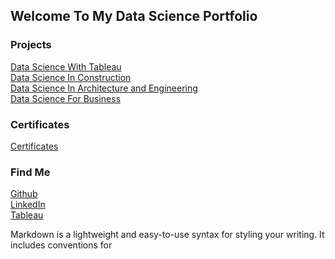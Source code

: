 ## Welcome To My Data Science Portfolio

### Projects
[Data Science With Tableau](https://github.com/natnew/Data-Science-With-Tableau)<br>
[Data Science In Construction](https://github.com/natnew/Data-Science-in-Construction)<br>
[Data Science In Architecture and Engineering](https://github.com/natnew/Data-Science-In-Architecture-And-Engineering/blob/main/README.md)<br>
[Data Science For Business](https://github.com/natnew/Data-Science-For-Business/blob/main/README.md)<br>

### Certificates
[Certificates](https://github.com/natnew/CPD)

### Find Me
[Github](https://github.com/natnew) <br>
[LinkedIn](https://www.linkedin.com/in/natasha-newbold/) <br>
[Tableau](https://public.tableau.com/app/profile/natasha.newbold#!/?newProfile=&activeTab=0) <br>

Markdown is a lightweight and easy-to-use syntax for styling your writing. It includes conventions for





